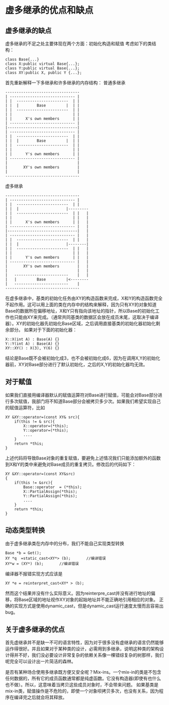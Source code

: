 # 虚多继承的优点和缺点





## 虚多继承的缺点
虚多继承的不足之处主要体现在两个方面：初始化构造和赋值
考虑如下的类结构：
```
class Base{...}
class X:public virtual Base{...};
class Y:public virtual Base{...};
class XY:public X, public Y {...};
```
首先重新解释一下多继承和许多继承的内存结构：
普通多继承
```
---------------------------------
| ----------------------------- |
| |  -----------------------  | |
| |  |		  Base   	   |  | |
| |  -----------------------  | |
| |						      | |
| |	     X's own members      | |
| ----------------------------- |
|-------------------------------|
| ----------------------------- |
| |  -----------------------  | |
| |  |		  Base   	   |  | |
| |  -----------------------  | |
| |						      | |
| |	     Y's own members      | |
| ----------------------------- |
|								|
|		XY's own members		|
|								|
---------------------------------
```
虚多继承
```
---------------------------------
| ----------------------------- |
| |  -----------------------  | |
| |  |		        	   |---------
| |  -----------------------  | |   |
| |						      | |   |
| |	     X's own members      | |	|
| ----------------------------- |	|
|-------------------------------|	|
| ----------------------------- |	|
| |  -----------------------  | |	|
| |  |		        	   |--------|
| |  -----------------------  | |	|
| |						      | |	|
| |	     Y's own members      | |	|
| ----------------------------- |	|
|		XY's own members		|	|
|								|	|
|   ------------------------    |	|
|	|		  Base		   |<--------			
|   ------------------------    |
---------------------------------
```
在虚多继承中，基类的初始化任务由XY的构造函数来完成，X和Y的构造函数完全不起作用。这可以用上面的类在内存中的结构来解释，因为只有XY的对象知道Base的数据所在偏移地址，X和Y只有指向该地址的指针，所以Base的初始化工作也只能由XY来完成。（通常共同基类的数据区会放在成员末尾，这取决于编译器）。XY的初始化器先初始化Base区域，之后调用直接基类的初始化器初始化剩余部分。
如果对于下面的初始化器：
```
X::X(int A) : Base(A) {}
Y::Y(int A) : Base(A) {}
XY::XY() : X(3), Y(6) {}
```
结论是Base既不会被初始化成3，也不会被初始化成6，因为在调用X,Y的初始化器前，XY对Base部分进行了默认初始化，之后的X,Y的初始化器均无效。
## 对于赋值
如果我们直接用编译器默认的赋值运算符对Base进行赋值，可能会对Base部分进行多次赋值，我部门将不知道Base部分会被拷贝多少次。如果我们希望实现自己的赋值运算符，比如
```
XY &XY::operator=(const XY& src){
	if(this != & src){
		X::operator=(*this);
		Y::operator=(*this);
		....
	}
	return *this;
}
```
上述代码将导致Base对象的重复赋值，要避免上述情况我们只能添加额外的函数到X和Y的类中来避免对Base成员的重复拷贝。修改后的代码如下：
```
XY &XY::operator=(const XY&src)
{
	if(this != &src){
		Base::operator  = (*this);
		X::PartialAssign(*this);
		Y::PartialAssign(*this);
		....
	}
	return *this;
}
```
## 动态类型转换
由于虚多继承类在内存中的分布，我们不能自己实现类型转换
```
Base *b = Get();
XY *q  =static_cast<XY*> (b);		//编译错误
XY*w = (XY*) (b);		//编译错误
```
编译器不报错实现方式应该是
```
XY *e = reinterpret_cast<XY* > (b);
```
然而这个结果并没有什么实际意义。因为reinterpre_cast并没有进行地址的偏移，将Base区域的地址视作XY对象的起始地址并不能正确地引用相应的对象。
正确的实现方式是使用dynamic_cast，但是dynamic_cast运行速度太慢而且容易出bug。

## 关于虚多继承的优点
首先虚继承并不是缺一不可的语言特性，因为对于很多没有虚继承的语言仍然能够运作得很好。并且如果对于某种类的设计，必需用到多继承，说明这种类的架构设计得并不好，我们没必要设计非常复杂的依赖关系像一棵错综复杂的树那样，我们呢完全可以设计出一片简洁的森林。

是否有某种场合使用多继承既方便又安全呢？Mix-ins。一个mix-in的类是不包含任何数据的，所有它的成员函数通常都是纯虚函数。它没有构造器(即使有也什么也不做）。所以，这意味着当拷贝这些成员对象时，不会带来问题。
如果基类是mix-in类，赋值操作是不危险的，即使一个对象呗拷贝多次，也没有关系，因为程序在编译完之后就会将其释放。

